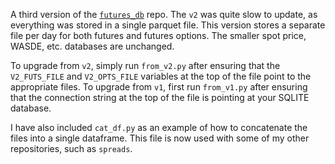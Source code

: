 A third version of the [`futures_db`](https://www.github.com/toobrien/futures_db) repo. The `v2` was quite slow to update, as everything was stored in a single parquet file. This version stores a separate file per day for both futures and futures options. The smaller spot price, WASDE, etc. databases are unchanged.

To upgrade from `v2`, simply run `from_v2.py` after ensuring that the `V2_FUTS_FILE` and `V2_OPTS_FILE` variables at the top of the file point to the appropriate files. To upgrade from `v1`, first run `from_v1.py` after ensuring that the connection string at the top of the file is pointing at your SQLITE database.

I have also included `cat_df.py` as an example of how to concatenate the files into a single dataframe. This file is now used with some of my other repositories, such as `spreads`.

